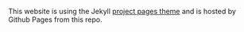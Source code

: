 

This website is using the Jekyll [project pages theme](https://github.com/projectpages/project-pages) and
is hosted by Github Pages from this repo.
